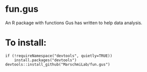 # fun.gus
An R package with functions Gus has written to help data analysis. 

# To install:
```
if (!requireNamespace("devtools", quietly=TRUE))
    install.packages("devtools")
devtools::install_github("MarschmiLab/fun.gus")
```
